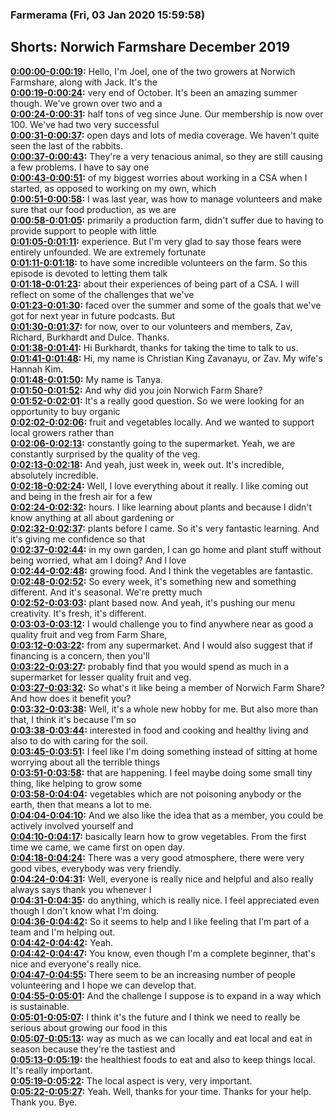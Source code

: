 ### Farmerama  (Fri, 03 Jan 2020 15:59:58)
## Shorts: Norwich Farmshare December 2019  
**[0:00:00-0:00:19](https://soundcloud.com/farmerama-radio/shorts-norwich-farmshare-december-2019#t=0:00:00):**  Hello, I'm Joel, one of the two growers at Norwich Farmshare, along with Jack. It's the  
**[0:00:19-0:00:24](https://soundcloud.com/farmerama-radio/shorts-norwich-farmshare-december-2019#t=0:00:19):**  very end of October. It's been an amazing summer though. We've grown over two and a  
**[0:00:24-0:00:31](https://soundcloud.com/farmerama-radio/shorts-norwich-farmshare-december-2019#t=0:00:24):**  half tons of veg since June. Our membership is now over 100. We've had two very successful  
**[0:00:31-0:00:37](https://soundcloud.com/farmerama-radio/shorts-norwich-farmshare-december-2019#t=0:00:31):**  open days and lots of media coverage. We haven't quite seen the last of the rabbits.  
**[0:00:37-0:00:43](https://soundcloud.com/farmerama-radio/shorts-norwich-farmshare-december-2019#t=0:00:37):**  They're a very tenacious animal, so they are still causing a few problems. I have to say one  
**[0:00:43-0:00:51](https://soundcloud.com/farmerama-radio/shorts-norwich-farmshare-december-2019#t=0:00:43):**  of my biggest worries about working in a CSA when I started, as opposed to working on my own, which  
**[0:00:51-0:00:58](https://soundcloud.com/farmerama-radio/shorts-norwich-farmshare-december-2019#t=0:00:51):**  I was last year, was how to manage volunteers and make sure that our food production, as we are  
**[0:00:58-0:01:05](https://soundcloud.com/farmerama-radio/shorts-norwich-farmshare-december-2019#t=0:00:58):**  primarily a production farm, didn't suffer due to having to provide support to people with little  
**[0:01:05-0:01:11](https://soundcloud.com/farmerama-radio/shorts-norwich-farmshare-december-2019#t=0:01:05):**  experience. But I'm very glad to say those fears were entirely unfounded. We are extremely fortunate  
**[0:01:11-0:01:18](https://soundcloud.com/farmerama-radio/shorts-norwich-farmshare-december-2019#t=0:01:11):**  to have some incredible volunteers on the farm. So this episode is devoted to letting them talk  
**[0:01:18-0:01:23](https://soundcloud.com/farmerama-radio/shorts-norwich-farmshare-december-2019#t=0:01:18):**  about their experiences of being part of a CSA. I will reflect on some of the challenges that we've  
**[0:01:23-0:01:30](https://soundcloud.com/farmerama-radio/shorts-norwich-farmshare-december-2019#t=0:01:23):**  faced over the summer and some of the goals that we've got for next year in future podcasts. But  
**[0:01:30-0:01:37](https://soundcloud.com/farmerama-radio/shorts-norwich-farmshare-december-2019#t=0:01:30):**  for now, over to our volunteers and members, Zav, Richard, Burkhardt and Dulce. Thanks.  
**[0:01:38-0:01:41](https://soundcloud.com/farmerama-radio/shorts-norwich-farmshare-december-2019#t=0:01:38):**  Hi Burkhardt, thanks for taking the time to talk to us.  
**[0:01:41-0:01:48](https://soundcloud.com/farmerama-radio/shorts-norwich-farmshare-december-2019#t=0:01:41):**  Hi, my name is Christian King Zavanayu, or Zav. My wife's Hannah Kim.  
**[0:01:48-0:01:50](https://soundcloud.com/farmerama-radio/shorts-norwich-farmshare-december-2019#t=0:01:48):**  My name is Tanya.  
**[0:01:50-0:01:52](https://soundcloud.com/farmerama-radio/shorts-norwich-farmshare-december-2019#t=0:01:50):**  And why did you join Norwich Farm Share?  
**[0:01:52-0:02:01](https://soundcloud.com/farmerama-radio/shorts-norwich-farmshare-december-2019#t=0:01:52):**  It's a really good question. So we were looking for an opportunity to buy organic  
**[0:02:02-0:02:06](https://soundcloud.com/farmerama-radio/shorts-norwich-farmshare-december-2019#t=0:02:02):**  fruit and vegetables locally. And we wanted to support local growers rather than  
**[0:02:06-0:02:13](https://soundcloud.com/farmerama-radio/shorts-norwich-farmshare-december-2019#t=0:02:06):**  constantly going to the supermarket. Yeah, we are constantly surprised by the quality of the veg.  
**[0:02:13-0:02:18](https://soundcloud.com/farmerama-radio/shorts-norwich-farmshare-december-2019#t=0:02:13):**  And yeah, just week in, week out. It's incredible, absolutely incredible.  
**[0:02:18-0:02:24](https://soundcloud.com/farmerama-radio/shorts-norwich-farmshare-december-2019#t=0:02:18):**  Well, I love everything about it really. I like coming out and being in the fresh air for a few  
**[0:02:24-0:02:32](https://soundcloud.com/farmerama-radio/shorts-norwich-farmshare-december-2019#t=0:02:24):**  hours. I like learning about plants and because I didn't know anything at all about gardening or  
**[0:02:32-0:02:37](https://soundcloud.com/farmerama-radio/shorts-norwich-farmshare-december-2019#t=0:02:32):**  plants before I came. So it's very fantastic learning. And it's giving me confidence so that  
**[0:02:37-0:02:44](https://soundcloud.com/farmerama-radio/shorts-norwich-farmshare-december-2019#t=0:02:37):**  in my own garden, I can go home and plant stuff without being worried, what am I doing? And I love  
**[0:02:44-0:02:48](https://soundcloud.com/farmerama-radio/shorts-norwich-farmshare-december-2019#t=0:02:44):**  growing food. And I think the vegetables are fantastic.  
**[0:02:48-0:02:52](https://soundcloud.com/farmerama-radio/shorts-norwich-farmshare-december-2019#t=0:02:48):**  So every week, it's something new and something different. And it's seasonal. We're pretty much  
**[0:02:52-0:03:03](https://soundcloud.com/farmerama-radio/shorts-norwich-farmshare-december-2019#t=0:02:52):**  plant based now. And yeah, it's pushing our menu creativity. It's fresh, it's different.  
**[0:03:03-0:03:12](https://soundcloud.com/farmerama-radio/shorts-norwich-farmshare-december-2019#t=0:03:03):**  I would challenge you to find anywhere near as good a quality fruit and veg from Farm Share,  
**[0:03:12-0:03:22](https://soundcloud.com/farmerama-radio/shorts-norwich-farmshare-december-2019#t=0:03:12):**  from any supermarket. And I would also suggest that if financing is a concern, then you'll  
**[0:03:22-0:03:27](https://soundcloud.com/farmerama-radio/shorts-norwich-farmshare-december-2019#t=0:03:22):**  probably find that you would spend as much in a supermarket for lesser quality fruit and veg.  
**[0:03:27-0:03:32](https://soundcloud.com/farmerama-radio/shorts-norwich-farmshare-december-2019#t=0:03:27):**  So what's it like being a member of Norwich Farm Share? And how does it benefit you?  
**[0:03:32-0:03:38](https://soundcloud.com/farmerama-radio/shorts-norwich-farmshare-december-2019#t=0:03:32):**  Well, it's a whole new hobby for me. But also more than that, I think it's because I'm so  
**[0:03:38-0:03:44](https://soundcloud.com/farmerama-radio/shorts-norwich-farmshare-december-2019#t=0:03:38):**  interested in food and cooking and healthy living and also to do with caring for the soil.  
**[0:03:45-0:03:51](https://soundcloud.com/farmerama-radio/shorts-norwich-farmshare-december-2019#t=0:03:45):**  I feel like I'm doing something instead of sitting at home worrying about all the terrible things  
**[0:03:51-0:03:58](https://soundcloud.com/farmerama-radio/shorts-norwich-farmshare-december-2019#t=0:03:51):**  that are happening. I feel maybe doing some small tiny thing, like helping to grow some  
**[0:03:58-0:04:04](https://soundcloud.com/farmerama-radio/shorts-norwich-farmshare-december-2019#t=0:03:58):**  vegetables which are not poisoning anybody or the earth, then that means a lot to me.  
**[0:04:04-0:04:10](https://soundcloud.com/farmerama-radio/shorts-norwich-farmshare-december-2019#t=0:04:04):**  And we also like the idea that as a member, you could be actively involved yourself and  
**[0:04:10-0:04:17](https://soundcloud.com/farmerama-radio/shorts-norwich-farmshare-december-2019#t=0:04:10):**  basically learn how to grow vegetables. From the first time we came, we came first on open day.  
**[0:04:18-0:04:24](https://soundcloud.com/farmerama-radio/shorts-norwich-farmshare-december-2019#t=0:04:18):**  There was a very good atmosphere, there were very good vibes, everybody was very friendly.  
**[0:04:24-0:04:31](https://soundcloud.com/farmerama-radio/shorts-norwich-farmshare-december-2019#t=0:04:24):**  Well, everyone is really nice and helpful and also really always says thank you whenever I  
**[0:04:31-0:04:35](https://soundcloud.com/farmerama-radio/shorts-norwich-farmshare-december-2019#t=0:04:31):**  do anything, which is really nice. I feel appreciated even though I don't know what I'm doing.  
**[0:04:36-0:04:42](https://soundcloud.com/farmerama-radio/shorts-norwich-farmshare-december-2019#t=0:04:36):**  So it seems to help and I like feeling that I'm part of a team and I'm helping out.  
**[0:04:42-0:04:42](https://soundcloud.com/farmerama-radio/shorts-norwich-farmshare-december-2019#t=0:04:42):**  Yeah.  
**[0:04:42-0:04:47](https://soundcloud.com/farmerama-radio/shorts-norwich-farmshare-december-2019#t=0:04:42):**  You know, even though I'm a complete beginner, that's nice and everyone's really nice.  
**[0:04:47-0:04:55](https://soundcloud.com/farmerama-radio/shorts-norwich-farmshare-december-2019#t=0:04:47):**  There seem to be an increasing number of people volunteering and I hope we can develop that.  
**[0:04:55-0:05:01](https://soundcloud.com/farmerama-radio/shorts-norwich-farmshare-december-2019#t=0:04:55):**  And the challenge I suppose is to expand in a way which is sustainable.  
**[0:05:01-0:05:07](https://soundcloud.com/farmerama-radio/shorts-norwich-farmshare-december-2019#t=0:05:01):**  I think it's the future and I think we need to really be serious about growing our food in this  
**[0:05:07-0:05:13](https://soundcloud.com/farmerama-radio/shorts-norwich-farmshare-december-2019#t=0:05:07):**  way as much as we can locally and eat local and eat in season because they're the tastiest and  
**[0:05:13-0:05:19](https://soundcloud.com/farmerama-radio/shorts-norwich-farmshare-december-2019#t=0:05:13):**  the healthiest foods to eat and also to keep things local. It's really important.  
**[0:05:19-0:05:22](https://soundcloud.com/farmerama-radio/shorts-norwich-farmshare-december-2019#t=0:05:19):**  The local aspect is very, very important.  
**[0:05:22-0:05:27](https://soundcloud.com/farmerama-radio/shorts-norwich-farmshare-december-2019#t=0:05:22):**  Yeah. Well, thanks for your time. Thanks for your help. Thank you. Bye.  